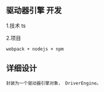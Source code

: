 ## 驱动器引擎 开发

1.技术
    ts

2.项目

    webpack + nodejs + npm


## 详细设计

    封装为一个驱动器引擎对象， DriverEngine。

## 